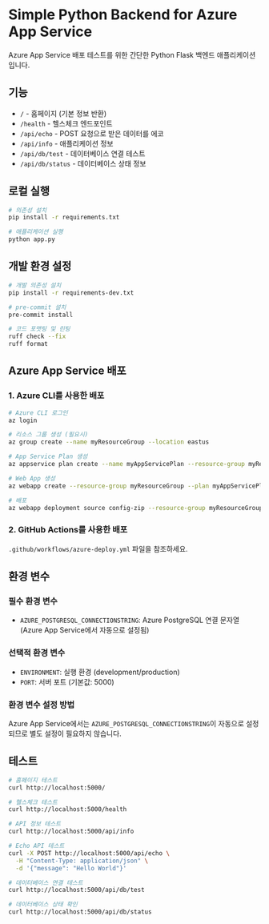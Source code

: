 # Simple Python Backend for Azure App Service

Azure App Service 배포 테스트를 위한 간단한 Python Flask 백엔드 애플리케이션입니다.

## 기능

- `/` - 홈페이지 (기본 정보 반환)
- `/health` - 헬스체크 엔드포인트
- `/api/echo` - POST 요청으로 받은 데이터를 에코
- `/api/info` - 애플리케이션 정보
- `/api/db/test` - 데이터베이스 연결 테스트
- `/api/db/status` - 데이터베이스 상태 정보

## 로컬 실행

```bash
# 의존성 설치
pip install -r requirements.txt

# 애플리케이션 실행
python app.py
```

## 개발 환경 설정

```bash
# 개발 의존성 설치
pip install -r requirements-dev.txt

# pre-commit 설치
pre-commit install

# 코드 포맷팅 및 린팅
ruff check --fix
ruff format
```

## Azure App Service 배포

### 1. Azure CLI를 사용한 배포

```bash
# Azure CLI 로그인
az login

# 리소스 그룹 생성 (필요시)
az group create --name myResourceGroup --location eastus

# App Service Plan 생성
az appservice plan create --name myAppServicePlan --resource-group myResourceGroup --sku B1 --is-linux

# Web App 생성
az webapp create --resource-group myResourceGroup --plan myAppServicePlan --name myPythonApp --runtime "PYTHON|3.9"

# 배포
az webapp deployment source config-zip --resource-group myResourceGroup --name myPythonApp --src <your-zip-file>
```

### 2. GitHub Actions를 사용한 배포

`.github/workflows/azure-deploy.yml` 파일을 참조하세요.

## 환경 변수

### 필수 환경 변수
- `AZURE_POSTGRESQL_CONNECTIONSTRING`: Azure PostgreSQL 연결 문자열 (Azure App Service에서 자동으로 설정됨)

### 선택적 환경 변수
- `ENVIRONMENT`: 실행 환경 (development/production)
- `PORT`: 서버 포트 (기본값: 5000)

### 환경 변수 설정 방법

Azure App Service에서는 `AZURE_POSTGRESQL_CONNECTIONSTRING`이 자동으로 설정되므로 별도 설정이 필요하지 않습니다.

## 테스트

```bash
# 홈페이지 테스트
curl http://localhost:5000/

# 헬스체크 테스트
curl http://localhost:5000/health

# API 정보 테스트
curl http://localhost:5000/api/info

# Echo API 테스트
curl -X POST http://localhost:5000/api/echo \
  -H "Content-Type: application/json" \
  -d '{"message": "Hello World"}'

# 데이터베이스 연결 테스트
curl http://localhost:5000/api/db/test

# 데이터베이스 상태 확인
curl http://localhost:5000/api/db/status
```
